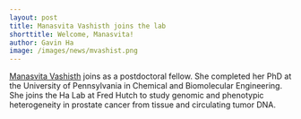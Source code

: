 ```yaml
---
layout: post
title: Manasvita Vashisth joins the lab
shorttitle: Welcome, Manasvita!
author: Gavin Ha
image: /images/news/mvashist.png
---
```


[Manasvita Vashisth](/people/postdoc/Manasvita-Vashisth/) joins as a postdoctoral fellow. She completed her PhD at the University of Pennsylvania in Chemical and Biomolecular Engineering. She joins the Ha Lab at Fred Hutch to study genomic and phenotypic heterogeneity in  prostate cancer from tissue and circulating tumor DNA.  

